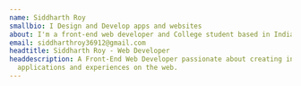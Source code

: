 ```yaml
---
name: Siddharth Roy
smallbio: I Design and Develop apps and websites
about: I'm a front-end web developer and College student based in India. I've been coding since I was 14, and I am passionate about coding and solving problems through code. I have good knowledge about React, Next.js, Typescript, NodeJs. Besides web development I also love to make games.
email: siddharthroy36912@gmail.com
headtitle: Siddharth Roy - Web Developer
headdescription: A Front-End Web Developer passionate about creating interactive
  applications and experiences on the web.
---
```

